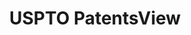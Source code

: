 ---
layout: default
bigquery: https://console.cloud.google.com/bigquery?p=patents-public-data&d=patentsview&page=dataset
citation: Attribution should be given to PatentsView for use, distribution, or derivative
  works.
code: https://github.com/CSSIP-AIR/PatentsView-Code-Snippets/
contributors: USPTO
cost: None
description: 'PatentsView includes US patent data including raw data (summaries, applications,
  pregrant applications), disambugations of inventors and assignees, and inventor
  gender estimates.  Also foreign priority data, # of figures and sheets, and government
  interest statements.'
documentation: https://patentsview.org/query/builder-faqs
last_edit: 04/06/2022, 22:26:14
location: https://patentsview.org/
maintained_by: USPTO
record_creation_timestamp: 12/2/2020 17:20:46
schema_fields:
- reldocno
- disamb_assignee_id_20200331
- disamb_inventor_id_20191231
- country
- organization_id
- term_extension
- state_fips
- doctype
- citation_id
- disamb_assignee_id_20181127
- role
- publication_number
- withdrawn
- name
- disclaimer_date
- subclass_id
- latitude
- num
- rawlocation_id
- term_grant
- county_fips
- rel_id
- county
- abstract
- disamb_inventor_id_20200929
- symbol_position
- disamb_assignee_id_20190820
- country_transformed
- latlong
- sequence
- subcategory_id
- disamb_inventor_id_20170808
- applicant_type
- disamb_inventor_id_20201229
- relkind
- field_id
- lawyer_id
- longitude
- contract_award_number
- group
- disamb_inventor_id_20200630
- subgroup_id
- disamb_assignee_id_20190312
- filename
- num_sheets
- disamb_inventor_id_20181127
- uuid
- organization
- fname
- date
- dependent
- variety
- rawassignee_id
- section_id
- application_id
- latin_name
- disamb_inventor_id_20171226
- title
- name_first
- level_three
- disamb_inventor_id_20200331
- status
- deceased
- id
- disamb_inventor_id_20180528
- length
- main_group
- disamb_assignee_id_20200630
- series_code
- kind
- assignee_id
- mainclass_id
- disamb_inventor_id_20170307
- section
- _371_date
- ipc_class
- classification_value
- field_title
- term_disclaimer
- name_last
- action_date
- attribution_status
- category
- classification_data_source
- _102_date
- state
- classification_level
- male
- inventor_id
- number
- disamb_assignee_id_20191231
- rule_47
- male_flag
- designation
- disamb_inventor_id_20191008
- location_id
- city
- patent_id
- level_two
- num_claims
- lapse_of_patent
- ipc_version_indicator
- doc_type
- classification_status
- subsection_id
- num_figures
- subgroup
- type
- text
- exemplary
- f371_date
- disamb_assignee_id_20200929
- f102_date
- sector_title
- gi_statement
- group_id
- disamb_inventor_id_20171003
- subclass
- level_one
- disamb_inventor_id_20190312
- lname
- category_id
- rawinventor_id
- disamb_inventor_id_20190820
- disamb_assignee_id_20191008
shortname: patentsview
tags:
- disambiguation
- United States
- gender
terms_of_use: Creative Commons Attribution 4.0 International License.
timeframe: 1963-1999
title: USPTO PatentsView
uuid: cf1780b1-e265-4e49-8d1d-83b9cfe0fd9a
---